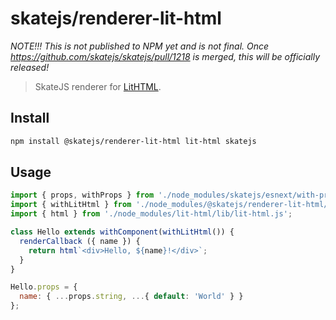 # skatejs/renderer-lit-html

*NOTE!!! This is not published to NPM yet and is not final. Once https://github.com/skatejs/skatejs/pull/1218 is merged, this will be officially released!*

> SkateJS renderer for [LitHTML](https://github.com/PolymerLabs/lit-html).

## Install

```sh
npm install @skatejs/renderer-lit-html lit-html skatejs
```

## Usage

```js
import { props, withProps } from './node_modules/skatejs/esnext/with-props.js';
import { withLitHtml } from './node_modules/@skatejs/renderer-lit-html/esnext/index.js';
import { html } from './node_modules/lit-html/lib/lit-html.js';

class Hello extends withComponent(withLitHtml()) {
  renderCallback ({ name }) {
    return html`<div>Hello, ${name}!</div>`;
  }
}

Hello.props = {
  name: { ...props.string, ...{ default: 'World' } }
};
```
